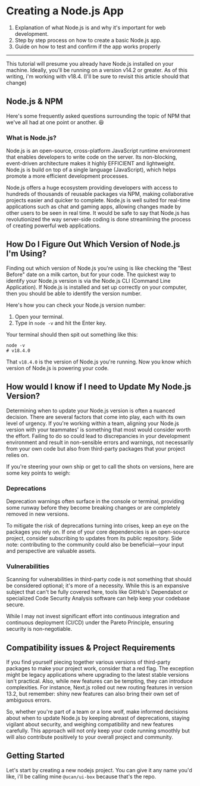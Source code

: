 # Creating a Node.js App
1. Explanation of what Node.js is and why it's important for web development.
2. Step by step process on how to create a basic Node.js app.
3. Guide on how to test and confirm if the app works properly
---

This tutorial will presume you already have Node.js installed on your machine. Ideally, you'll be running on a version v14.2 or greater. As of this writing, i'm working with v18.4. (I'll be sure to revisit this article should that change)

## Node.js & NPM
Here's some frequently asked questions surrounding the topic of NPM that we've all had at one point or another. 😆 

### What is Node.js?
Node.js is an open-source, cross-platform JavaScript runtime environment that enables developers to write code on the server. Its non-blocking, event-driven architecture makes it highly EFFICIENT and lightweight. Node.js is build on top of a single language (JavaScript), which helps promote a more efficient development processes. 

Node.js offers a huge ecosystem providing developers with access to hundreds of thousands of reusable packages via NPM, making collaborative projects easier and quicker to complete. Node.js is well suited for real-time applications such as chat and gaming apps, allowing changes made by other users to be seen in real time. It would be safe to say that Node.js has revolutionized the way server-side coding is done streamlining the process of creating powerful web applications.

## How Do I Figure Out Which Version of Node.js I'm Using?
Finding out which version of Node.js you're using is like checking the "Best Before" date on a milk carton, but for your code. The quickest way to identify your Node.js version is via the Node.js CLI (Command Line Application).  If Node.js is installed and set up correctly on your computer, then you should be able to identify the version number. 

Here's how you can check your Node.js version number:

1. Open your terminal.
2. Type in `node -v` and hit the Enter key.

Your terminal should then spit out something like this:

```shell
node -v
# v18.4.0
```

That `v18.4.0` is the version of Node.js you're running. Now you know which version of Node.js is powering your code.

## How would I know if I need to Update My Node.js Version?
Determining when to update your Node.js version is often a nuanced decision. There are several factors that come into play, each with its own level of urgency. If you're working within a team, aligning your Node.js version with your teammates' is something that most would consider worth the effort. Failing to do so could lead to discrepancies in your development environment and result in non-sensible errors and warnings, not necessarily from your own code but also from third-party packages that your project relies on.

If you're steering your own ship or get to call the shots on versions, here are some key points to weigh:

### Deprecations
Deprecation warnings often surface in the console or terminal, providing some runway before they become breaking changes or are completely removed in new versions. 

To mitigate the risk of deprecations turning into crises, keep an eye on the packages you rely on. If one of your core dependencies is an open-source project, consider subscribing to updates from its public repository. Side note: contributing to the community could also be beneficial—your input and perspective are valuable assets.

### Vulnerabilities
Scanning for vulnerabilities in third-party code is not something that should be considered optional; it's more of a necessity. While this is an expansive subject that can't be fully covered here, tools like GitHub's Dependabot or specialized Code Security Analysis software can help keep your codebase secure. 

While I may not invest significant effort into continuous integration and continuous deployment (CI/CD) under the Pareto Principle, ensuring security is non-negotiable.


## Compatibility issues & Project Requirements
If you find yourself piecing together various versions of third-party packages to make your project work, consider that a red flag. The exception might be legacy applications where upgrading to the latest stable versions isn't practical. Also, while new features can be tempting, they can introduce complexities. For instance, Next.js rolled out new routing features in version 13.2, but remember: shiny new features can also bring their own set of ambiguous errors.

So, whether you're part of a team or a lone wolf, make informed decisions about when to update Node.js by keeping abreast of deprecations, staying vigilant about security, and weighing compatibility and new features carefully. This approach will not only keep your code running smoothly but will also contribute positively to your overall project and community.


## Getting Started
Let's start by creating a new nodejs project. You can give it any name you'd like, i'll be calling mine `@ucan/ui-box` because that's the repo.
